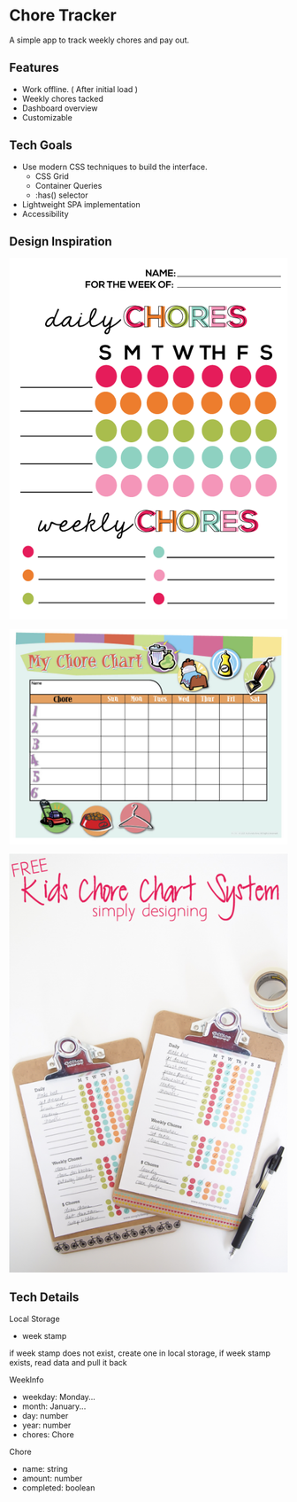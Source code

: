 # Chore Tracker

A simple app to track weekly chores and pay out.

## Features

- Work offline. ( After initial load )
- Weekly chores tacked
- Dashboard overview
- Customizable

## Tech Goals

- Use modern CSS techniques to build the interface.
  - CSS Grid
  - Container Queries
  - :has() selector
- Lightweight SPA implementation
- Accessibility

## Design Inspiration

![Chore Chart](docs/images/chorechart.png)

![Chore Chart Customizable](docs/images/chore-chart-customizable-long.jpg)

![Chore Chart Printable](docs/images/Free-Kids-Chore-Chart-Printable.png)

## Tech Details

Local Storage

- week stamp

if week stamp does not exist, create one in local storage,
if week stamp exists, read data and pull it back

WeekInfo

- weekday: Monday...
- month: January...
- day: number
- year: number
- chores: Chore

Chore

- name: string
- amount: number
- completed: boolean
